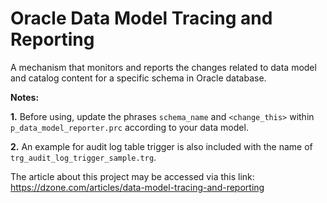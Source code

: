 # Oracle Data Model Tracing and Reporting

A mechanism that monitors and reports the changes related to data model and catalog content for a specific schema in Oracle database.
 
**Notes:** 

**1.** Before using, update the phrases `schema_name` and `<change_this>` within `p_data_model_reporter.prc` according to your data model.

**2.** An example for audit log table trigger is also included with the name of `trg_audit_log_trigger_sample.trg`. 

The article about this project may be accessed via this link: https://dzone.com/articles/data-model-tracing-and-reporting

